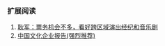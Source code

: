 ### 扩展阅读
1. [耿军：票务机会不多，看好跨区域演出经纪和音乐剧](http://www.sohu.com/a/134142677_109401)
1. [中国文化企业报告(强烈推荐)](https://yuedu.baidu.com/ebook/ae5435b6294ac850ad02de80d4d8d15abe2300fb?fr=aladdin&key=%E4%B8%AD%E5%9B%BD%E6%96%87%E5%8C%96%E4%BC%81%E4%B8%9A%E6%8A%A5%E5%91%8A2016)